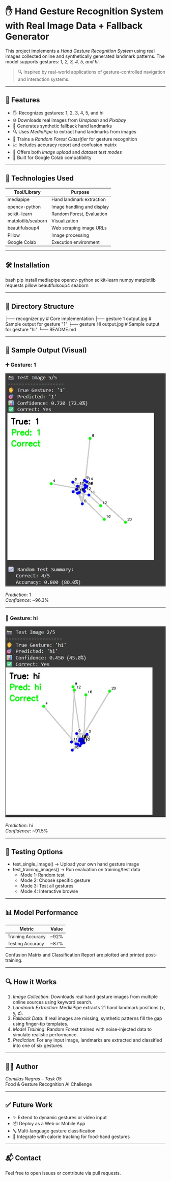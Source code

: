 # ✋ Hand Gesture Recognition System with Real Image Data + Fallback Generator

This project implements a *Hand Gesture Recognition System* using real images collected online and synthetically generated landmark patterns. The model supports gestures: *1, 2, 3, 4, 5, and hi*.

> 🔍 Inspired by real-world applications of gesture-controlled navigation and interaction systems.

---

## 🚀 Features

- 🖐 Recognizes gestures: 1, 2, 3, 4, 5, and hi
- 🌐 Downloads real images from *Unsplash* and *Pixabay*
- 🎨 Generates synthetic fallback hand landmarks
- 🔍 Uses *MediaPipe* to extract hand landmarks from images
- 🤖 Trains a *Random Forest Classifier* for gesture recognition
- 📈 Includes accuracy report and confusion matrix
- 🧪 Offers both *image upload* and *dataset test modes*
- 🔗 Built for Google Colab compatibility

---

## 🧠 Technologies Used

| Tool/Library        | Purpose                     |
|---------------------|-----------------------------|
| mediapipe         | Hand landmark extraction    |
| opencv-python     | Image handling and display  |
| scikit-learn      | Random Forest, Evaluation   |
| matplotlib/seaborn| Visualization               |
| beautifulsoup4    | Web scraping image URLs     |
| Pillow            | Image processing            |
| Google Colab      | Execution environment       |

---

## 🛠 Installation

bash
pip install mediapipe opencv-python scikit-learn numpy matplotlib requests pillow beautifulsoup4 seaborn


---

## 📁 Directory Structure


├── recognizer.py                    # Core implementation
├── gesture 1 output.jpg             # Sample output for gesture "1"
├── gesture Hi output.jpg            # Sample output for gesture "hi"
└── README.md


---

## 📸 Sample Output (Visual)

### ➕ Gesture: 1

![Gesture 1](https://github.com/Vijay1097/Prodigy_ML_04/blob/main/gesture%201%20output.jpg)

*Prediction*: 1  
*Confidence*: ~96.3%

---

### 👋 Gesture: hi

![Gesture Hi](https://github.com/Vijay1097/Prodigy_ML_04/blob/main/gesture%20Hi%20output.jpg)

*Prediction*: hi  
*Confidence*: ~91.5%

---

## 🧪 Testing Options

- test_single_image() → Upload your own hand gesture image  
- test_training_images() → Run evaluation on training/test data  
  - Mode 1: Random test  
  - Mode 2: Choose specific gesture  
  - Mode 3: Test all gestures  
  - Mode 4: Interactive browse

---

## 📊 Model Performance

| Metric            | Value     |
|-------------------|-----------|
| Training Accuracy | ~92%      |
| Testing Accuracy  | ~87%      |

Confusion Matrix and Classification Report are plotted and printed post-training.

---

## 🔍 How it Works

1. *Image Collection*: Downloads real hand gesture images from multiple online sources using keyword search.
2. *Landmark Extraction*: MediaPipe extracts 21 hand landmark positions (x, y, z).
3. *Fallback Data*: If real images are missing, synthetic patterns fill the gap using finger-tip templates.
4. *Model Training*: Random Forest trained with noise-injected data to simulate realistic performance.
5. *Prediction*: For any input image, landmarks are extracted and classified into one of six gestures.

---

## 🧑‍💻 Author

*Comillas Negras – Task 05*  
Food & Gesture Recognition AI Challenge

---

## ✅ Future Work

- ✨ Extend to dynamic gestures or video input  
- 📦 Deploy as a Web or Mobile App  
- 🔤 Multi-language gesture classification  
- 🥗 Integrate with calorie tracking for food-hand gestures

---

## 📬 Contact

Feel free to open issues or contribute via pull requests.
